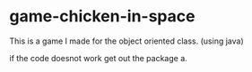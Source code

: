 # game-chicken-in-space
This is a game I made for the object oriented class. (using java)

if the code doesnot work get out the package a.

